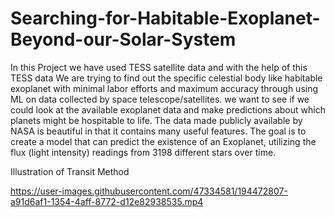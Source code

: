 # Searching-for-Habitable-Exoplanet-Beyond-our-Solar-System
In this Project we have used TESS satellite data and with the help of this TESS data We are trying to find out the specific celestial body like habitable exoplanet with minimal labor efforts and maximum accuracy through using ML on data collected by space telescope/satellites. we want to see if we could look at the available exoplanet data and make predictions about which planets might be hospitable to life. The data made publicly available by NASA is beautiful in that it contains many useful features. The goal is to create a model that can predict the existence of an Exoplanet, utilizing the flux (light intensity) readings from 3198 different stars over time.

Illustration of Transit Method

https://user-images.githubusercontent.com/47334581/194472807-a91d6af1-1354-4aff-8772-d12e82938535.mp4


